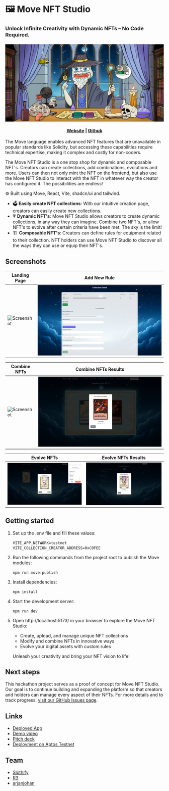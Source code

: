 # 🖼️ Move NFT Studio
### Unlock Infinite Creativity with Dynamic NFTs – No Code Required.
<h4 align="center">
  <img src="public/hero-02.webp" alt="Logo" />
  <br>
  <br>
  <a href="https://aptos-move-nft-studio.netlify.app/">Website</a> |
  <a href="https://github.com/gmove-hackers/aptos-nft-studio">Github</a>
</h4>

The Move language enables advanced NFT features that are unavailable in popular standards like Solidity, but accessing these capabilities require technical expertise, making it complex and costly for non-coders.

The Move NFT Studio is a one stop shop for dynamic and composable NFT's. Creators can create collections, add combinations, evolutions and more. Users can then not only mint the NFT on the frontend, but also use the Move NFT Studio to interact with the NFT in whatever way the creator has configured it. The possibilities are endless!

⚙️ Built using Move, React, Vite, shadcn/ui and tailwind.

- 🗳️ **Easily create NFT collections**: With our intuitive creation page, creators can easily create new collections.
- 💗 **Dynamic NFT's**: Move NFT Studio allows creators to create dynamic collections, in any way they can imagine. Combine two NFT's, or allow NFT's to evolve after certain criteria have been met. The sky is the limit!
- 🏗️ **Composable NFT's**: Creators can define rules for equipment related to their collection. NFT holders can use Move NFT Studio to discover all the ways they can use or equip their NFT's.

## Screenshots

| Landing Page                   | Add New Rule               |
| ------------------------------ | ---------------------------- |
| ![Screenshot](public/screenshots/move1.png) | ![Screenshot](public/screenshots/move3.png) |

| Combine NFTs             | Combine NFTs Results                 |
| ------------------------------- | -------------------------------- |
| ![Screenshot](public/screenshots/move5.png) | ![Screenshot](public/screenshots/move6.png) |

| Evolve NFTs             | Evolve NFTs Results                 |
| ------------------------------- | -------------------------------- |
| ![Screenshot](public/screenshots/move7.png) | ![Screenshot](public/screenshots/move8.png) |

## Getting started

1. Set up the .env file and fill these values:
   ```
   VITE_APP_NETWORK=testnet
   VITE_COLLECTION_CREATOR_ADDRESS=0xC0FEE
   ```

2. Run the following commands from the project root to publish the Move modules:
   ```
   npm run move:publish
   ```

3. Install dependencies:
   ```
   npm install
   ```

4. Start the development server:
   ```
   npm run dev
   ```

5. Open http://localhost:5173/ in your browser to explore the Move NFT Studio:
   - Create, upload, and manage unique NFT collections
   - Modify and combine NFTs in innovative ways
   - Evolve your digital assets with custom rules

   Unleash your creativity and bring your NFT vision to life!


## Next steps
This hackathon project serves as a proof of concept for Move NFT Studio. Our goal is to continue building and expanding the platform so that creators and holders can manage every aspect of their NFTs. For more details and to track progress, [visit our GitHub Issues page](https://github.com/gmove-hackers/aptos-nft-studio/issues).

## Links
- [Deployed App](https://aptos-move-nft-studio.netlify.app/)
- [Demo video](https://rebrand.ly/move-nft-studio-demo)
- [Pitch deck](https://docs.google.com/presentation/d/166SHLBoWVCxMQOaCA7fPwwnPoelFb6vO9JNKeuVSy6c/edit?usp=drive_link)
- [Deployment on Aptos Testnet](https://explorer.aptoslabs.com/account/0xf41a2d08728920f8c71f3a0d0ca3f37891d2d228fb8aea9e17ee10679f3713db/modules/code/launchpad?network=testnet)

## Team 
- [Slothify](https://x.com/zkSlothify)
- [R3](https://x.com/987654_21)
- [arjanjohan](https://x.com/arjanjohan)
